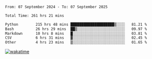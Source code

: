 <!--START_SECTION:waka-->

```txt
From: 07 September 2024 - To: 07 September 2025

Total Time: 261 hrs 21 mins

Python        215 hrs 48 mins ████████████████████▒░░░░   81.21 %
Bash          26 hrs 29 mins  ██▒░░░░░░░░░░░░░░░░░░░░░░   09.97 %
Markdown      10 hrs 8 mins   █░░░░░░░░░░░░░░░░░░░░░░░░   03.81 %
CSV           6 hrs 31 mins   ▓░░░░░░░░░░░░░░░░░░░░░░░░   02.45 %
Other         4 hrs 23 mins   ▒░░░░░░░░░░░░░░░░░░░░░░░░   01.65 %
```

<!--END_SECTION:waka-->
[![wakatime](https://wakatime.com/badge/user/5f89a63a-5294-4958-ad30-2b3455e63f2a.svg)](https://wakatime.com/@5f89a63a-5294-4958-ad30-2b3455e63f2a)
